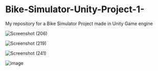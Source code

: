 # Bike-Simulator-Unity-Project-1-
My repository for a Bike Simulator Project made in Unity Game engine

![Screenshot (206)](https://github.com/user-attachments/assets/26462b6b-855e-4970-8a92-c999cd4bd62b)  

![Screenshot (219)](https://github.com/user-attachments/assets/0cf74e41-a864-4dae-aec2-3ff470ed5c2a)  

![Screenshot (241)](https://github.com/user-attachments/assets/8ef394f1-7b5d-4fc8-a82d-df4a418c7efb)  

![image](https://github.com/user-attachments/assets/c1bace79-0d09-4cf5-8c9b-0511a97a8d86)  

